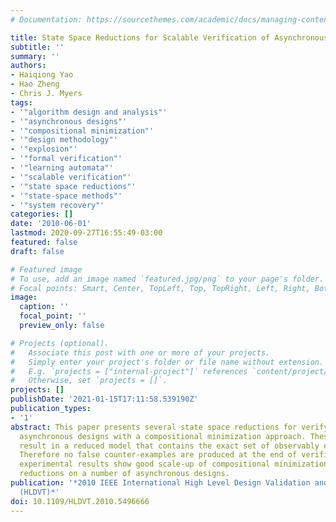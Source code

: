 ```yaml
---
# Documentation: https://sourcethemes.com/academic/docs/managing-content/

title: State Space Reductions for Scalable Verification of Asynchronous Designs
subtitle: ''
summary: ''
authors:
- Haiqiong Yao
- Hao Zheng
- Chris J. Myers
tags:
- '"algorithm design and analysis"'
- '"asynchronous designs"'
- '"compositional minimization"'
- '"design methodology"'
- '"explosion"'
- '"formal verification"'
- '"learning automata"'
- '"scalable verification"'
- '"state space reductions"'
- '"state-space methods"'
- '"system recovery"'
categories: []
date: '2010-06-01'
lastmod: 2020-09-27T16:55:49-03:00
featured: false
draft: false

# Featured image
# To use, add an image named `featured.jpg/png` to your page's folder.
# Focal points: Smart, Center, TopLeft, Top, TopRight, Left, Right, BottomLeft, Bottom, BottomRight.
image:
  caption: ''
  focal_point: ''
  preview_only: false

# Projects (optional).
#   Associate this post with one or more of your projects.
#   Simply enter your project's folder or file name without extension.
#   E.g. `projects = ["internal-project"]` references `content/project/deep-learning/index.md`.
#   Otherwise, set `projects = []`.
projects: []
publishDate: '2021-01-15T17:11:58.539190Z'
publication_types:
- '1'
abstract: This paper presents several state space reductions for verifying non-trivial
  asynchronous designs with a compositional minimization approach. These reductions
  result in a reduced model that contains the exact set of observably equivalent behavior.
  Therefore no false counter-examples are produced at the end of verification. The
  experimental results show good scale-up of compositional minimization using these
  reductions on a number of asynchronous designs.
publication: '*2010 IEEE International High Level Design Validation and Test Workshop
  (HLDVT)*'
doi: 10.1109/HLDVT.2010.5496666
---
```

